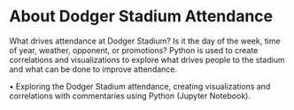 # About Dodger Stadium Attendance

What drives attendance at Dodger Stadium?  Is it the day of the week, time of year, weather, opponent, or promotions?  Python is used to create correlations and visualizations to explore what drives people to the stadium and what can be done to improve attendance.  

•	Exploring the Dodger Stadium attendance, creating visualizations and correlations with commentaries using Python (Jupyter Notebook).
